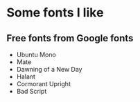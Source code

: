 # Some fonts I like
 


## Free fonts from Google fonts
- Ubuntu Mono
- Mate
- Dawning of a New Day
- Halant
- Cormorant Upright
- Bad Script 